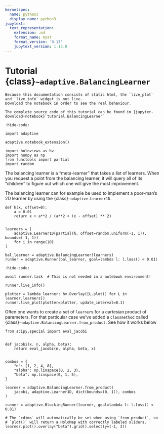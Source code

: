 ```yaml
---
kernelspec:
  name: python3
  display_name: python3
jupytext:
  text_representation:
    extension: .md
    format_name: myst
    format_version: '0.13'
    jupytext_version: 1.13.8
---
```

# Tutorial {class}`~adaptive.BalancingLearner`

```{note}
Because this documentation consists of static html, the `live_plot` and `live_info` widget is not live.
Download the notebook in order to see the real behaviour.
```

```{seealso}
The complete source code of this tutorial can be found in {jupyter-download-notebook}`tutorial.BalancingLearner`
```

```{code-cell}
:hide-code:

import adaptive

adaptive.notebook_extension()

import holoviews as hv
import numpy as np
from functools import partial
import random
```

The balancing learner is a “meta-learner” that takes a list of learners.
When you request a point from the balancing learner, it will query all of its “children” to figure out which one will give the most improvement.

The balancing learner can for example be used to implement a poor-man’s 2D learner by using the {class}`~adaptive.Learner1D`.

```{code-cell}
def h(x, offset=0):
    a = 0.01
    return x + a**2 / (a**2 + (x - offset) ** 2)


learners = [
    adaptive.Learner1D(partial(h, offset=random.uniform(-1, 1)), bounds=(-1, 1))
    for i in range(10)
]

bal_learner = adaptive.BalancingLearner(learners)
runner = adaptive.Runner(bal_learner, goal=lambda l: l.loss() < 0.01)
```

```{code-cell}
:hide-code:

await runner.task  # This is not needed in a notebook environment!
```

```{code-cell}
runner.live_info()
```

```{code-cell}
plotter = lambda learner: hv.Overlay([L.plot() for L in learner.learners])
runner.live_plot(plotter=plotter, update_interval=0.1)
```

Often one wants to create a set of `learner`s for a cartesian product of parameters.
For that particular case we’ve added a `classmethod` called {class}`~adaptive.BalancingLearner.from_product`.
See how it works below

```{code-cell}
from scipy.special import eval_jacobi


def jacobi(x, n, alpha, beta):
    return eval_jacobi(n, alpha, beta, x)


combos = {
    "n": [1, 2, 4, 8],
    "alpha": np.linspace(0, 2, 3),
    "beta": np.linspace(0, 1, 5),
}

learner = adaptive.BalancingLearner.from_product(
    jacobi, adaptive.Learner1D, dict(bounds=(0, 1)), combos
)

runner = adaptive.BlockingRunner(learner, goal=lambda l: l.loss() < 0.01)

# The `cdims` will automatically be set when using `from_product`, so
# `plot()` will return a HoloMap with correctly labeled sliders.
learner.plot().overlay("beta").grid().select(y=(-1, 3))
```
